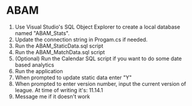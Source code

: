 # ABAM
1) Use Visual Studio's SQL Object Explorer to create a local database named "ABAM_Stats".
2) Update the connection string in Progam.cs if needed.
3) Run the ABAM_StaticData.sql script
4) Run the ABAM_MatchData.sql script
5) (Optional) Run the Calendar SQL script if you want to do some date based analytics
6) Run the application
7) When prompted to update static data enter "Y"
8) When prompted to enter version number, input the current version of league. At time of writing it's: 11.14.1
9) Message me if it doesn't work
